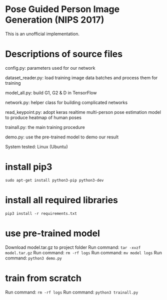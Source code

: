 # Pose Guided Person Image Generation (NIPS 2017)

This is an unofficial implementation.




# Descriptions of source files

config.py: parameters used for our network

dataset_reader.py: load training image data batches and process them for training

model_all.py: build G1, G2 & D in TensorFlow

network.py: helper class for building complicated networks

read_keypoint.py: adopt keras realtime multi-person pose estimation model to produce heatmap of human poses

trainall.py: the main training procedure

demo.py: use the pre-trained model to demo our result

System tested: Linux (Ubuntu)

# install pip3
```
sudo apt-get install python3-pip python3-dev
```
# install all required libraries
```
pip3 install -r requirements.txt
```
# use pre-trained model
Download model.tar.gz to project folder
Run command: ```tar -xvzf model.tar.gz```
Run command: ```rm -rf logs```
Run command: ```mv model logs```
Run command: ```python3 demo.py```
# train from scratch
Run command: ```rm -rf logs```
Run command: ```python3 trainall.py```
